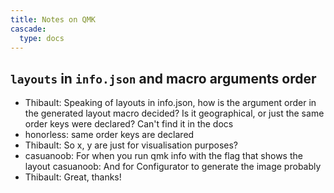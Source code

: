 ```yaml
---
title: Notes on QMK
cascade:
  type: docs
---
```


## `layouts` in `info.json` and macro arguments order

 - Thibault: Speaking of layouts in info.json, how is the argument
order in the generated layout macro decided? Is it geographical, or
just the same order keys were declared? Can't find it in the docs
 - honorless: same order keys are declared
 - Thibault: So x, y are just for
visualisation purposes?
 - casuanoob: For when you run qmk info with the flag that shows the
layout casuanoob: And for Configurator to generate the image probably
- Thibault: Great, thanks!
